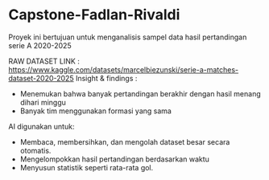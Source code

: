 # Capstone-Fadlan-Rivaldi
Proyek ini bertujuan untuk menganalisis sampel data hasil pertandingan serie A 2020-2025

RAW DATASET LINK : https://www.kaggle.com/datasets/marcelbiezunski/serie-a-matches-dataset-2020-2025
Insight & findings :
* Menemukan bahwa banyak pertandingan berakhir dengan hasil menang dihari minggu
* Banyak tim menggunakan formasi yang sama

AI digunakan untuk:
* Membaca, membersihkan, dan mengolah dataset besar secara otomatis.
* Mengelompokkan hasil pertandingan berdasarkan waktu
* Menyusun statistik seperti rata-rata gol.
